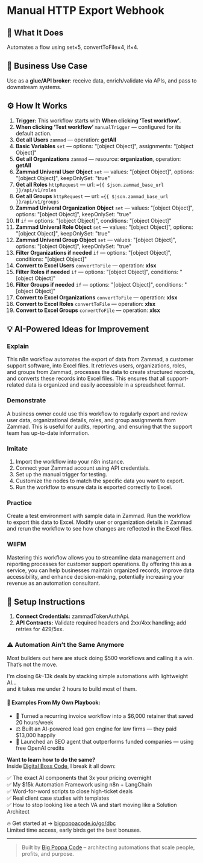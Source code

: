 # Manual HTTP Export Webhook
  ## 🚀 What It Does
  Automates a flow using set×5, convertToFile×4, if×4.
  
  ## 💼 Business Use Case
  Use as a **glue/API broker**: receive data, enrich/validate via APIs, and pass to downstream systems.
  
  ## ⚙️ How It Works
  1. **Trigger:** This workflow starts with **When clicking ‘Test workflow’**.
  2. **When clicking ‘Test workflow’** `manualTrigger` — configured for its default action.
3. **Get all Users** `zammad` — operation: **getAll**
4. **Basic Variables** `set` — options: "[object Object]", assignments: "[object Object]"
5. **Get all Organizations** `zammad` — resource: **organization**, operation: **getAll**
6. **Zammad Univeral User Object** `set` — values: "[object Object]", options: "[object Object]", keepOnlySet: "true"
7. **Get all Roles** `httpRequest` — url: `={{ $json.zammad_base_url }}/api/v1/roles`
8. **Get all Groups** `httpRequest` — url: `={{ $json.zammad_base_url }}/api/v1/groups`
9. **Zammad Univeral Organization Object** `set` — values: "[object Object]", options: "[object Object]", keepOnlySet: "true"
10. **If** `if` — options: "[object Object]", conditions: "[object Object]"
11. **Zammad Univeral Role Object** `set` — values: "[object Object]", options: "[object Object]", keepOnlySet: "true"
12. **Zammad Univeral Group Object** `set` — values: "[object Object]", options: "[object Object]", keepOnlySet: "true"
13. **Filter Organizations if needed** `if` — options: "[object Object]", conditions: "[object Object]"
14. **Convert to Excel Users** `convertToFile` — operation: **xlsx**
15. **Filter Roles if needed** `if` — options: "[object Object]", conditions: "[object Object]"
16. **Filter Groups if needed** `if` — options: "[object Object]", conditions: "[object Object]"
17. **Convert to Excel Organizations** `convertToFile` — operation: **xlsx**
18. **Convert to Excel Roles** `convertToFile` — operation: **xlsx**
19. **Convert to Excel Groups** `convertToFile` — operation: **xlsx**
  
  ## 💡 AI-Powered Ideas for Improvement
  ### Explain
This n8n workflow automates the export of data from Zammad, a customer support software, into Excel files. It retrieves users, organizations, roles, and groups from Zammad, processes the data to create structured records, and converts these records into Excel files. This ensures that all support-related data is organized and easily accessible in a spreadsheet format.

### Demonstrate
A business owner could use this workflow to regularly export and review user data, organizational details, roles, and group assignments from Zammad. This is useful for audits, reporting, and ensuring that the support team has up-to-date information.

### Imitate
1. Import the workflow into your n8n instance.
2. Connect your Zammad account using API credentials.
3. Set up the manual trigger for testing.
4. Customize the nodes to match the specific data you want to export.
5. Run the workflow to ensure data is exported correctly to Excel.

### Practice
Create a test environment with sample data in Zammad. Run the workflow to export this data to Excel. Modify user or organization details in Zammad and rerun the workflow to see how changes are reflected in the Excel files.

### WIIFM
Mastering this workflow allows you to streamline data management and reporting processes for customer support operations. By offering this as a service, you can help businesses maintain organized records, improve data accessibility, and enhance decision-making, potentially increasing your revenue as an automation consultant.
  
  ## 🔧 Setup Instructions
  1. **Connect Credentials:** zammadTokenAuthApi.
2. **API Contracts:** Validate required headers and 2xx/4xx handling; add retries for 429/5xx.
  
### ⚠️ Automation Ain’t the Same Anymore

Most builders out here are stuck doing $500 workflows and calling it a win.  
That’s not the move.  

I'm closing $6k–$13k deals by stacking simple automations with lightweight AI...  
and it takes me under 2 hours to build most of them.

#### 🧠 Examples From My Own Playbook:
- 🔁 Turned a recurring invoice workflow into a $6,000 retainer that saved 20 hours/week  
- ⚖️ Built an AI-powered lead gen engine for law firms — they paid $13,000 happily  
- 🚀 Launched an SEO agent that outperforms funded companies — using free OpenAI credits  

**Want to learn how to do the same?**  
Inside [Digital Boss Code](https://bigpoppacode.io/go/dbc), I break it all down:

✅ The exact AI components that 3x your pricing overnight  
✅ My $15k Automation Framework using n8n + LangChain  
✅ Word-for-word scripts to close high-ticket deals  
✅ Real client case studies with templates  
✅ How to stop looking like a tech VA and start moving like a Solution Architect  

🔥 Get started at → [bigpoppacode.io/go/dbc](https://bigpoppacode.io/go/dbc)  
Limited time access, early birds get the best bonuses.

---
> Built by [Big Poppa Code](https://bigpoppacode.io) – architecting automations that scale people, profits, and purpose.
  
